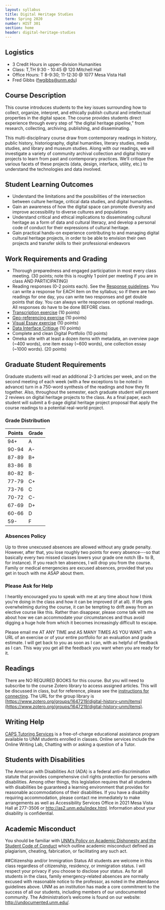 ```yaml
---
layout: syllabus
title: Digital Heritage Studies
term: Spring 2020
number: HIST 301
section: home
header: digital-heritage-studies
---
```


## Logistics
- 3 Credit Hours in upper-division Humanities
- Class: T,TH 9:30 - 10:45 @ 120 Mitchell Hall
- Office Hours: T 8-9:30; 11-12:30 @ 1077 Mesa Vista Hall
- Fred Gibbs \([fwgibbs@unm.edu](mailto:fwgibbs@unm.edu)\)


## Course Description
This course introduces students to the key issues surrounding how to collect, organize, interpret, and ethically publish cultural and intellectual properties in the digital space. The course provides students direct experience through every step of “the digital heritage pipeline,” from research, collecting, archiving, publishing, and disseminating.

This multi-disciplinary course draw from contemporary readings in history, public history, historiography, digital humanities, literary studies, media studies, and library and museum studies. Along with our readings, we will investigate a variety of community archival collection and digital history projects to learn from past and contemporary practices. We’ll critique the various facets of these projects (data, design, interface, utility, etc.) to understand the technologies and data involved.


## Student Learning Outcomes
- Understand the limitations and the possibilities of the intersection between culture heritage, critical data studies, and digital humanities.
- Gain an awareness of how the digital space can promote diversity and improve accessibility to diverse cultures and populations
- Understand critical and ethical implications to disseminating cultural heritage as a form of data and cultural literacy, and develop a personal code of conduct for their expressions of cultural heritage.
- Gain practical hands-on experience contributing to and managing digital cultural heritage projects, in order to be able to envision their own projects and transfer skills to their professional endeavors


## Work Requirements and Grading
- Thorough preparedness and engaged participation in most every class meeting. (30 points; note this is roughly 1 point per meeting if you are in class AND PARTICIPATING)
- Reading responses (0-2 points each). See the [Response guidelines](response-guidelines). You can write a response for EACH item on the syllabus; so if there are two readings for one day, you can write two responses and get double points that day. You can always write responses on optional readings. All responses do have to be done BEFORE class.
- [Transcription exercise](transcription-guidelines) (10 points)
- [Geo-referencing exercise](georeferencing-guidelines) (10 points)
- [Visual Essay exercise](visual-essay-guidelines) (10 points)
- [Data Interface Critique](data-interface-critique) (10 points)
- Complete and clean Digital Portfolio (10 points)
- Omeka site with at least a dozen items with metadata, an overview page (~400 words), one item essay (~600 words), one collection essay (~1000 words). (20 points)

## Graduate Student Requirements
Graduate students will read an additional 2-3 articles per week, and on the second meeting of each week (with a few exceptions to be noted in advance) turn in a 750-word synthesis of the readings and how they fit together. Also, throughout the semester, each graduate student will present 2 reviews on digital heritage projects to the class. As a final paper, each student will submit a 6-page digital heritage project proposal that apply the course readings to a potential real-world project.


### Grade Distribution

Points | Grade
--- | ---
94+ | A
90-94 | A-
87-89 | B+
83-86 | B
80-82 | B-
77-79 | C+
73-76 | C
70-72 | C-
67-69 | D+
60-66 | D
59- | F

### Absences Policy
Up to three unexcused absences are allowed without any grade penalty. However, after that, you lose roughly two points for every absence---so that basically every two missed classes lowers your grade one notch (B+ to B, for instance). If you reach ten absences, I will drop you from the course. Family or medical emergencies are excused absences, provided that you get in touch with me ASAP about them.

### Please Ask for Help
I heartily encouraged you to speak with me at any time about how I think you're doing in the class and how it can be improved (if at all). If life gets overwhelming during the course, it can be tempting to drift away from an elective course like this. Rather than disappear, please come talk with me about how we can accommodate your circumstances and thus avoid digging a huge hole from which it becomes increasingly difficult to escape.

Please email me AT ANY TIME and AS MANY TIMES AS YOU WANT with a URL of an exercise or of your entire portfolio for an evaluation and grade estimate. I will get back to you as soon as I can, with as helpful of feedback as I can. This way you get all the feedback you want when you are ready for it.


## Readings
There are NO REQUIRED BOOKS for this course. But you will need to subscribe to the course Zotero library to access assigned articles. This will be discussed in class, but for reference, please see the [instructions for connecting](http://fredgibbs.net/courses/etc/zotero.html). The URL for the group library is [https://www.zotero.org/groups/1647219/digital-history-unm/items](https://www.zotero.org/groups/1647219/digital-history-unm/items).


## Writing Help
[CAPS Tutoring Services](http://caps.unm.edu/programs/online-tutoring/) is a free-of-charge educational assistance program available to UNM students enrolled in classes. Online services include the Online Writing Lab, Chatting with or asking a question of a Tutor.

## Students with Disabilities
The American with Disabilities Act (ADA) is a federal anti-discrimination statute that provides comprehensive civil rights protection for persons with disabilities. Among other things, this legislation requires that all students with disabilities be guaranteed a learning environment that provides for reasonable accommodations of their disabilities. If you have a disability requiring accommodation, please contact me immediately to make arrangements as well as Accessibility Services Office in 2021 Mesa Vista Hall at 277-3506 or http://as2.unm.edu/index.html. Information about your disability is confidential.

## Academic Misconduct
You should be familiar with [UNM’s Policy on Academic Dishonesty and the Student Code of Conduct](http://pathfinder.unm.edu/policies.htm#studentcode) which outline academic misconduct defined as plagiarism, cheating, fabrication, or facilitating any such act.


##Citizenship and/or Immigration Status
All students are welcome in this class regardless of citizenship, residency, or immigration status.  I will respect your privacy if you choose to disclose your status. As for all students in the class, family emergency-related absences are normally excused with reasonable notice to the professor, as noted in the attendance guidelines above.  UNM as an institution has made a core commitment to the success of all our students, including members of our undocumented community.  The Administration’s welcome is found on our website: http://undocumented.unm.edu/.
